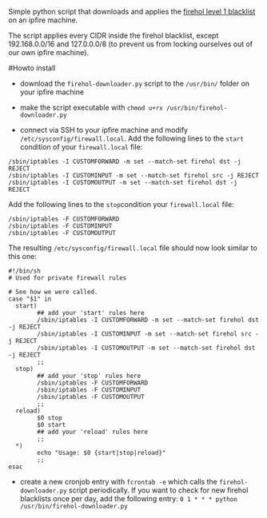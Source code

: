 Simple python script that downloads and applies the [firehol level 1 blacklist](https://iplists.firehol.org/files/firehol_level1.netset) on an ipfire machine.

The script applies every CIDR inside the firehol blacklist, except 192.168.0.0/16 and 127.0.0.0/8 (to prevent us from locking ourselves out of our own ipfire machine).

#Howto install

* download the `firehol-downloader.py` script to the `/usr/bin/` folder on your ipfire machine
* make the script executable with `chmod u+rx /usr/bin/firehol-downloader.py`

* connect via SSH to your ipfire machine and modify `/etc/sysconfig/firewall.local`. 
Add the following lines to the `start` condition of your `firewall.local` file:
```
/sbin/iptables -I CUSTOMFORWARD -m set --match-set firehol dst -j REJECT
/sbin/iptables -I CUSTOMINPUT -m set --match-set firehol src -j REJECT
/sbin/iptables -I CUSTOMOUTPUT -m set --match-set firehol dst -j REJECT
```

Add the following lines to the `stop`condition your `firewall.local` file:
```
/sbin/iptables -F CUSTOMFORWARD
/sbin/iptables -F CUSTOMINPUT
/sbin/iptables -F CUSTOMOUTPUT
```

The resulting `/etc/sysconfig/firewall.local` file should now look similar to this one: 

```
#!/bin/sh
# Used for private firewall rules

# See how we were called.
case "$1" in
  start)
        ## add your 'start' rules here
        /sbin/iptables -I CUSTOMFORWARD -m set --match-set firehol dst -j REJECT
        /sbin/iptables -I CUSTOMINPUT -m set --match-set firehol src -j REJECT
        /sbin/iptables -I CUSTOMOUTPUT -m set --match-set firehol dst -j REJECT
        ;;
  stop)
        ## add your 'stop' rules here
        /sbin/iptables -F CUSTOMFORWARD
        /sbin/iptables -F CUSTOMINPUT
        /sbin/iptables -F CUSTOMOUTPUT
        ;;
  reload)
        $0 stop
        $0 start
        ## add your 'reload' rules here
        ;;
  *)
        echo "Usage: $0 {start|stop|reload}"
        ;;
esac
```

* create a new cronjob entry with `fcrontab -e` which calls the `firehol-downloader.py` script periodically. 
  If you want to check for new firehol blacklists once per day, add the following entry: 
  `0 1 * * * python /usr/bin/firehol-downloader.py`
